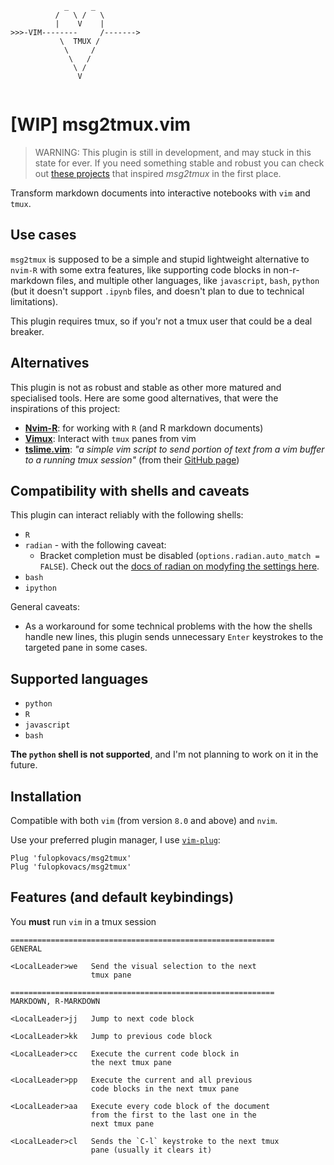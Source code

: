 <p align="center">
<pre>
  <code>
            _     _
          /   \ /   \
          |    V    |
>>>-VIM--------     /------->
           \  TMUX /
            \     /
             \   /
              \ /
               V
  </code>
</pre>
</p>

# [WIP] msg2tmux.vim

> WARNING: This plugin is still in development, and may stuck in this state for ever. If you need something stable and robust you can check out [these projects](#alternatives) that inspired _msg2tmux_ in the first place.

Transform markdown documents into interactive notebooks with `vim` and `tmux`.

## Use cases

`msg2tmux` is supposed to be a simple and stupid lightweight alternative to `nvim-R` with some extra features, like supporting code blocks in non-r-markdown files, and multiple other languages, like `javascript`, `bash`, `python` (but it doesn't support `.ipynb` files, and doesn't plan to due to technical limitations).

This plugin requires tmux, so if you'r not a tmux user that could be a deal breaker.

## Alternatives

This plugin is not as robust and stable as other more matured and specialised tools. Here are some good alternatives, that were the inspirations of this project:

- [**Nvim-R**](https://github.com/jalvesaq/Nvim-R): for working with `R` (and R markdown documents)
- [**Vimux**](https://github.com/preservim/vimux): Interact with `tmux` panes from vim
- [**tslime.vim**](https://github.com/preservim/vimux): _"a simple vim script to send portion of text from a vim buffer to a running tmux session"_ (from their [GitHub page](https://github.com/jgdavey/tslime.vim))

## Compatibility with shells and caveats

This plugin can interact reliably with the following shells:

- `R`
- `radian` - with the following caveat:
  - Bracket completion must be disabled (`options.radian.auto_match = FALSE`). Check out the [docs of radian on modyfing the settings here](https://github.com/randy3k/radian#settings).
- `bash`
- `ipython`

General caveats:

- As a workaround for some technical problems with the how the shells handle new lines, this plugin sends unnecessary `Enter` keystrokes to the targeted pane in some cases.

## Supported languages

- `python`
- `R`
- `javascript`
- `bash`

**The `python` shell is not supported**, and I'm not planning to work on it in the future.

## Installation

Compatible with both `vim` (from version `8.0` and above) and `nvim`.

Use your preferred plugin manager, I use [`vim-plug`](https://github.com/junegunn/vim-plug):

```
Plug 'fulopkovacs/msg2tmux'
Plug 'fulopkovacs/msg2tmux'
```

## Features (and default keybindings)

You **must** run `vim` in a tmux session

```
===========================================================
GENERAL

<LocalLeader>we   Send the visual selection to the next
                  tmux pane

===========================================================
MARKDOWN, R-MARKDOWN

<LocalLeader>jj   Jump to next code block

<LocalLeader>kk   Jump to previous code block

<LocalLeader>cc   Execute the current code block in
                  the next tmux pane

<LocalLeader>pp   Execute the current and all previous
                  code blocks in the next tmux pane

<LocalLeader>aa   Execute every code block of the document
                  from the first to the last one in the
                  next tmux pane

<LocalLeader>cl   Sends the `C-l` keystroke to the next tmux
                  pane (usually it clears it)
```
